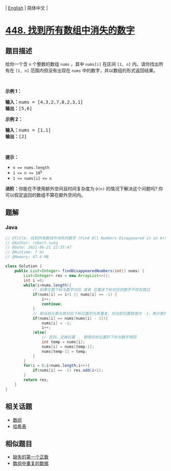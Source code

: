 
| [English](README_EN.md) | 简体中文 |

# [448. 找到所有数组中消失的数字](https://leetcode.cn//problems/find-all-numbers-disappeared-in-an-array/)

## 题目描述

<p>给你一个含 <code>n</code> 个整数的数组 <code>nums</code> ，其中 <code>nums[i]</code> 在区间 <code>[1, n]</code> 内。请你找出所有在 <code>[1, n]</code> 范围内但没有出现在 <code>nums</code> 中的数字，并以数组的形式返回结果。</p>

<p> </p>

<p><strong>示例 1：</strong></p>

<pre>
<strong>输入：</strong>nums = [4,3,2,7,8,2,3,1]
<strong>输出：</strong>[5,6]
</pre>

<p><strong>示例 2：</strong></p>

<pre>
<strong>输入：</strong>nums = [1,1]
<strong>输出：</strong>[2]
</pre>

<p> </p>

<p><strong>提示：</strong></p>

<ul>
	<li><code>n == nums.length</code></li>
	<li><code>1 <= n <= 10<sup>5</sup></code></li>
	<li><code>1 <= nums[i] <= n</code></li>
</ul>

<p><strong>进阶：</strong>你能在不使用额外空间且时间复杂度为<em> </em><code>O(n)</code><em> </em>的情况下解决这个问题吗? 你可以假定返回的数组不算在额外空间内。</p>


## 题解


### Java

```Java
// @Title: 找到所有数组中消失的数字 (Find All Numbers Disappeared in an Array)
// @Author: robert.sunq
// @Date: 2021-06-21 22:35:47
// @Runtime: 7 ms
// @Memory: 47.4 MB

class Solution {
    public List<Integer> findDisappearedNumbers(int[] nums) {
        List<Integer> res = new ArrayList<>();
        int i =0;
        while(i<nums.length){
            // 如果位置下标与数字对应 或者 位置该下标对应的数字不存在跳过
            if(nums[i] == i+1 || nums[i] == -1) {
                i++;
                continue;
            }
            // 即当前元素与其对应下标位置的元素重复，将当前位置赋值为 -1，表示暂时该下标对应的数字缺失;
            if(nums[i] == nums[nums[i] - 1]){
                nums[i] = -1;
                i++;
            }else{
                // 否则，交换位置 ， 使得目标位置的下标与数字相同
                int temp = nums[i];
                nums[i] = nums[temp-1];
                nums[temp-1] = temp;
            }
        }
        for(i = 0;i<nums.length;i++){
            if(nums[i] == -1) res.add(i+1);
        }
        return res;
    }
}
```



## 相关话题

- [数组](https://leetcode.cn//tag/array)
- [哈希表](https://leetcode.cn//tag/hash-table)

## 相似题目


- [缺失的第一个正数](../first-missing-positive/README.md)
- [数组中重复的数据](../find-all-duplicates-in-an-array/README.md)
